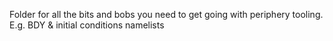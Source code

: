 Folder for all the bits and bobs you need to get going with periphery tooling. E.g. BDY & initial conditions namelists
